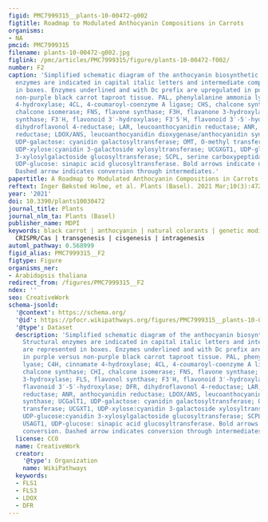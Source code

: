 ```yaml
---
figid: PMC7999315__plants-10-00472-g002
figtitle: Roadmap to Modulated Anthocyanin Compositions in Carrots
organisms:
- NA
pmcid: PMC7999315
filename: plants-10-00472-g002.jpg
figlink: /pmc/articles/PMC7999315/figure/plants-10-00472-f002/
number: F2
caption: 'Simplified schematic diagram of the anthocyanin biosynthetic pathway. Structural
  enzymes are indicated in capital italic letters and intermediate compounds are represented
  in boxes. Enzymes underlined and with Dc prefix are upregulated in purple versus
  non-purple black carrot taproot tissue. PAL, phenylalanine ammonia lyase; C4H, cinnamate
  4-hydroxylase; 4CL, 4-coumaroyl-coenzyme A ligase; CHS, chalcone synthase; CHI,
  chalcone isomerase; FNS, flavone synthase; F3H, flavanone 3-hydroxylase; FLS, flavonol
  synthase; F3′H, flavonoid 3′-hydroxylase; F3′5′H, flavonoid 3′-5′-hydroxylase; DFR,
  dihydroflavonol 4-reductase; LAR, leucoanthocyanidin reductase; ANR, anthocyanidin
  reductase; LDOX/ANS, leucoanthocyanidin dioxygenase/anthocyanidin synthase; UCGalT1,
  UDP-galactose: cyanidin galactosyltransferase; OMT, O-methyl transferase; UCGXT1,
  UDP-xylose:cyanidin 3-galactoside xylosyltransferase; UCGXGT1, UDP-glucose:cyanidin
  3-xylosylgalactoside glucosyltransferase; SCPL, serine carboxypeptidase-like; USAGT1,
  UDP-glucose: sinapic acid glucosyltransferase. Bold arrows indicate direct conversion.
  Dashed arrow indicates conversion through intermediates.'
papertitle: A Roadmap to Modulated Anthocyanin Compositions in Carrots.
reftext: Inger Bæksted Holme, et al. Plants (Basel). 2021 Mar;10(3):472.
year: '2021'
doi: 10.3390/plants10030472
journal_title: Plants
journal_nlm_ta: Plants (Basel)
publisher_name: MDPI
keywords: black carrot | anthocyanin | natural colorants | genetic modifications |
  CRISPR/Cas | transgenesis | cisgenesis | intragenesis
automl_pathway: 0.568999
figid_alias: PMC7999315__F2
figtype: Figure
organisms_ner:
- Arabidopsis thaliana
redirect_from: /figures/PMC7999315__F2
ndex: ''
seo: CreativeWork
schema-jsonld:
  '@context': https://schema.org/
  '@id': https://pfocr.wikipathways.org/figures/PMC7999315__plants-10-00472-g002.html
  '@type': Dataset
  description: 'Simplified schematic diagram of the anthocyanin biosynthetic pathway.
    Structural enzymes are indicated in capital italic letters and intermediate compounds
    are represented in boxes. Enzymes underlined and with Dc prefix are upregulated
    in purple versus non-purple black carrot taproot tissue. PAL, phenylalanine ammonia
    lyase; C4H, cinnamate 4-hydroxylase; 4CL, 4-coumaroyl-coenzyme A ligase; CHS,
    chalcone synthase; CHI, chalcone isomerase; FNS, flavone synthase; F3H, flavanone
    3-hydroxylase; FLS, flavonol synthase; F3′H, flavonoid 3′-hydroxylase; F3′5′H,
    flavonoid 3′-5′-hydroxylase; DFR, dihydroflavonol 4-reductase; LAR, leucoanthocyanidin
    reductase; ANR, anthocyanidin reductase; LDOX/ANS, leucoanthocyanidin dioxygenase/anthocyanidin
    synthase; UCGalT1, UDP-galactose: cyanidin galactosyltransferase; OMT, O-methyl
    transferase; UCGXT1, UDP-xylose:cyanidin 3-galactoside xylosyltransferase; UCGXGT1,
    UDP-glucose:cyanidin 3-xylosylgalactoside glucosyltransferase; SCPL, serine carboxypeptidase-like;
    USAGT1, UDP-glucose: sinapic acid glucosyltransferase. Bold arrows indicate direct
    conversion. Dashed arrow indicates conversion through intermediates.'
  license: CC0
  name: CreativeWork
  creator:
    '@type': Organization
    name: WikiPathways
  keywords:
  - FLS1
  - FLS3
  - LDOX
  - DFR
---
```

